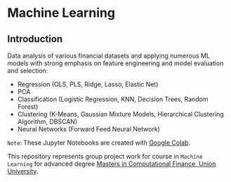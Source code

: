 # Machine Learning

## Introduction

Data analysis of various financial datasets and applying numerous ML models with strong emphasis on feature engineering and model evaluation and selection:
- Regression (OLS, PLS, Ridge, Lasso, Elastic Net)
- PCA
- Classification (Logistic Regression, KNN, Decision Trees, Random Forest)
- Clustering (K-Means, Gaussian Mixture Models, Hierarchical Clustering Algorithm, DBSCAN)
- Neural Networks (Forward Feed Neural Network)

`Note`: These Jupyter Notebooks are created with [Google Colab](https://colab.research.google.com/).

This repository represents group project work for course in `Machine Learning` for advanced degree [Masters in Computational Finance, Union University](http://mcf.raf.edu.rs/).
